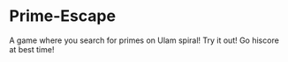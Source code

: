 # Prime-Escape

A game where you search for primes on Ulam spiral!
Try it out! Go hiscore at best time!
